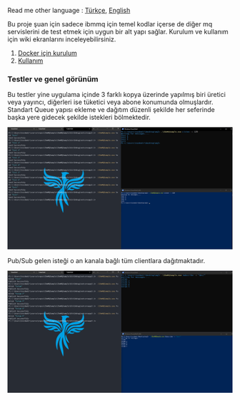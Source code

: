 Read me other language :  [Türkçe](https://github.com/TufanOzdemir/ibmmqsample/edit/master/README.md), [English](https://github.com/TufanOzdemir/ibmmqsample/edit/master/README.en.md)

Bu proje şuan için sadece ibmmq için temel kodlar içerse de diğer mq servislerini de test etmek için uygun bir alt yapı sağlar. Kurulum ve kullanım için wiki ekranlarını inceleyebilirsiniz. 
1. [Docker için kurulum](https://github.com/TufanOzdemir/ibmmqsample/wiki/Kurulum)
1. [Kullanım](https://github.com/TufanOzdemir/ibmmqsample/wiki/Kullan%C4%B1m)

### Testler ve genel görünüm
Bu testler yine uygulama içinde 3 farklı kopya üzerinde yapılmış biri üretici veya yayıncı, diğerleri ise tüketici veya abone konumunda olmuşlardır.
Standart Queue yapısı ekleme ve dağıtım düzenli şekilde her seferinde başka yere gidecek şekilde istekleri bölmektedir.

![Standart Queue](https://github.com/TufanOzdemir/ibmmqsample/blob/master/IbmMQSample/wiki/QueuePutGet.png)

Pub/Sub gelen isteği o an kanala bağlı tüm clientlara dağıtmaktadır.

![Pub/Sub](https://github.com/TufanOzdemir/ibmmqsample/blob/master/IbmMQSample/wiki/QueuePubSub.png)


